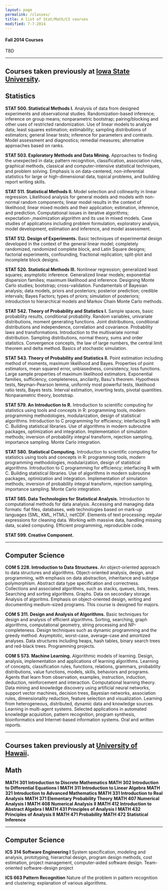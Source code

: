 ```yaml
---
layout: page
permalink: /classes/
title: A list of Stat/Math/CS courses
modified: 7-7-2014
---
```

#### Fall 2014 Courses
TBD

<hr>

Courses taken previously at [Iowa State University](http://catalog.iastate.edu/azcourses/).
-------

## Statistics

**STAT 500. Statistical Methods I.**
Analysis of data from designed experiments and observational studies. Randomization-based inference; inference on group means; nonparametric bootstrap; pairing/blocking and other uses of restricted randomization. Use of linear models to analyze data; least squares estimation; estimability; sampling distributions of estimators; general linear tests; inference for parameters and contrasts. Model assessment and diagnostics; remedial measures; alternative approaches based on ranks.

**STAT 503. Exploratory Methods and Data Mining.**
Approaches to finding the unexpected in data; pattern recognition, classification, association rules, graphical methods, classical and computer-intensive statistical techniques, and problem solving. Emphasis is on data-centered, non-inferential statistics for large or high-dimensional data, topical problems, and building report writing skills.

**STAT 511. Statistical Methods II.**
Model selection and collinearity in linear regression. Likelihood analysis for general models and models with non-normal random components; linear model results in the context of likelihood; linear mixed models and their application; estimation, inference, and prediction. Computational issues in iterative algorithms; expectation-,maximization algorithm and its use in mixed models. Case studies of applications including problem formulation, exploratory analysis, model development, estimation and inference, and model assessment.

**STAT 512. Design of Experiments.**
Basic techniques of experimental design developed in the context of the general linear model; completely randomized, randomized complete block, and Latin Square designs; factorial experiments, confounding, fractional replication; split-plot and incomplete block designs.

**STAT 520. Statistical Methods III.**
Nonlinear regression; generalized least squares; asymptotic inference. Generalized linear models; exponential dispersion families; maximum likelihood and inference. Designing Monte Carlo studies; bootstrap; cross-validation. Fundamentals of Bayesian analysis; data models, priors and posteriors; posterior prediction; credible intervals; Bayes Factors; types of priors; simulation of posteriors; introduction to hierarchical models and Markov Chain Monte Carlo methods.

**STAT 542. Theory of Probability and Statistics I.**
Sample spaces, basic probability results, conditional probability. Random variables, univariate distributions, moment generating functions. Joint distributions, conditional distributions and independence, correlation and covariance. Probability laws and transformations. Introduction to the multivariate normal distribution. Sampling distributions, normal theory, sums and order statistics. Convergence concepts, the law of large numbers, the central limit theorem and delta method. Basics of stochastic simulation.

**STAT 543. Theory of Probability and Statistics II.**
Point estimation including method of moments, maximum likelihood and Bayes. Properties of point estimators, mean squared error, unbiasedness, consistency, loss functions. Large sample properties of maximum likelihood estimators. Exponential families, sufficiency, completeness, ancilarity, Basu's theorem. Hypothesis tests, Neyman-Pearson lemma, uniformly most powerful tests, likelihood ratio tests, Bayes tests. Interval estimation, inverting tests, pivotal quantities. Nonparametric theory, bootstrap.

**STAT 579. An Introduction to R.**
Introduction to scientific computing for statistics using tools and concepts in R: programming tools, modern programming methodologies, modularization, design of statistical algorithms. Introduction to C programming for efficiency; interfacing R with C. Building statistical libraries. Use of algorithms in modern subroutine packages, optimization and integration. Implementation of simulation methods; inversion of probability integral transform, rejection sampling, importance sampling. Monte Carlo integration.

**STAT 580. Statistical Computing.**
Introduction to scientific computing for statistics using tools and concepts in R: programming tools, modern programming methodologies, modularization, design of statistical algorithms. Introduction to C programming for efficiency; interfacing R with C. Building statistical libraries. Use of algorithms in modern subroutine packages, optimization and integration. Implementation of simulation methods; inversion of probability integral transform, rejection sampling, importance sampling. Monte Carlo integration.

**STAT 585. Data Technologies for Statistical Analysis.**
Introduction to computational methods for data analysis. Accessing and managing data formats: flat files, databases, web technologies based on mark-up languages (SML, KML, HTML), netCDF. Elements of text processing: regular expressions for cleaning data. Working with massive data, handling missing data, scaled computing. Efficient programming, reproducible code.

**STAT 599. Creative Component.**

<hr>

## Computer Science
**COM S 228. Introduction to Data Structures.**
An object-oriented approach to data structures and algorithms. Object-oriented analysis, design, and programming, with emphasis on data abstraction, inheritance and subtype polymorphism. Abstract data type specification and correctness. Collections and associated algorithms, such as stacks, queues, lists, trees. Searching and sorting algorithms. Graphs. Data on secondary storage. Analysis of algoritms. Emphasis on object-oriented design, writing and documenting medium-sized programs. This course is designed for majors.

**COM S 311. Design and Analysis of Algorithms.**
Basic techniques for design and analysis of efficient algorithms. Sorting, searching, graph algorithms, computational geometry, string processing and NP-completeness. Design techniques such as dynamic programming and the greedy method. Asymptotic, worst-case, average-case and amortized analyses. Data structures including heaps, hash tables, binary search trees and red-black trees. Programming projects.

**COM S 573. Machine Learning.**
Algorithmic models of learning. Design, analysis, implementation and applications of learning algorithms. Learning of concepts, classification rules, functions, relations, grammars, probability distributions, value functions, models, skills, behaviors and programs. Agents that learn from observation, examples, instruction, induction, deduction, reinforcement and interaction. Computational learning theory. Data mining and knowledge discovery using artificial neural networks, support vector machines, decision trees, Bayesian networks, association rules, dimensionality reduction, feature selection and visualization. Learning from heterogeneous, distributed, dynamic data and knowledge sources. Learning in multi-agent systems. Selected applications in automated knowledge acquisition, pattern recognition, program synthesis, bioinformatics and Internet-based information systems. Oral and written reports.

<hr>

Courses taken previously at [University of Hawaii](http://www.catalog.hawaii.edu/courses/description-index.htm).
-------

## Math

**MATH 301 Introduction to Discrete Mathematics**
**MATH 302 Introduction to Differential Equations I**
**MATH 311 Introduction to Linear Algebra**
**MATH 321 Introduction to Advanced Mathematics**
**MATH 331 Introduction to Real Analysis**
**MATH 371 Elementary Probability Theory**
**MATH 407 Numerical Analysis I**
**MATH 408 Numerical Analysis II**
**MATH 412 Introduction to Abstract Algebra I**
**MATH 431 Principles of Analysis I**
**MATH 432 Principles of Analysis II**
**MATH 471 Probability**
**MATH 472 Statistical Inference**

<hr>

## Computer Science
**ICS 314 Software Engineering I**
System specification, modeling and analysis, prototyping, hierarchal design, program design methods, cost estimation, project management, computer-aided software design. Team-oriented software-design project

**ICS 663 Pattern Recognition**
Nature of the problem in pattern recognition and clustering; explanation of various algorithms.